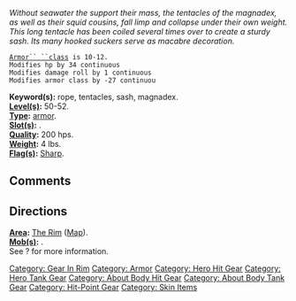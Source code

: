 *Without seawater the support their mass, the tentacles of the magnadex,
as well as their squid cousins, fall limp and collapse under their own
weight. This long tentacle has been coiled several times over to create
a sturdy sash. Its many hooked suckers serve as macabre decoration.*

[`Armor`` ``class`](Armor_Values "wikilink")` is 10-12.`  
`Modifies hp by 34 continuous`  
`Modifies damage roll by 1 continuous`  
`Modifies armor class by -27 continuou`

**Keyword(s):** rope, tentacles, sash, magnadex.  
**[Level(s)](Object_Level "wikilink"):** 50-52.  
**[Type](:Category:_Object_Types "wikilink"):**
[armor](:Category:_Armor "wikilink").  
**[Slot(s)](Object_Slots "wikilink"):** <worn on about the body>.  
**[Quality](Object_Quality "wikilink"):** 200 hps.  
**[Weight](Object_Weight "wikilink"):** 4 lbs.  
**[Flag(s)](:Category:_Object_Flags "wikilink"):**
[Sharp](Sharp_Flag "wikilink").  

## Comments

## Directions

**[Area](:Category:_Areas "wikilink"):** [The
Rim](:Category:_Rim "wikilink") ([Map](Rim_Map "wikilink")).  
**[Mob(s)](:Category:_Mobs "wikilink"):** .  
See ? for more information.

[Category: Gear In Rim](Category:_Gear_In_Rim "wikilink") [Category:
Armor](Category:_Armor "wikilink") [Category: Hero Hit
Gear](Category:_Hero_Hit_Gear "wikilink") [Category: Hero Tank
Gear](Category:_Hero_Tank_Gear "wikilink") [Category: About Body Hit
Gear](Category:_About_Body_Hit_Gear "wikilink") [Category: About Body
Tank Gear](Category:_About_Body_Tank_Gear "wikilink") [Category:
Hit-Point Gear](Category:_Hit-Point_Gear "wikilink") [Category: Skin
Items](Category:_Skin_Items "wikilink")

